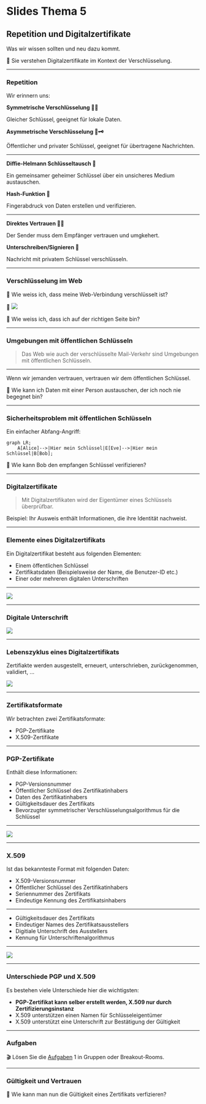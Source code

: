 # Slides Thema 5
## Repetition und Digitalzertifikate

Was wir wissen sollten und neu dazu kommt.

🎯 Sie verstehen Digitalzertifikate im Kontext der Verschlüsselung.

---
### Repetition 

Wir erinnern uns:

**Symmetrische Verschlüsselung 🔑🔑**

Gleicher Schlüssel, geeignet für lokale Daten.

**Asymmetrische Verschlüsselung 🔑🗝️**

Öffentlicher und privater Schlüssel, geeignet für übertragene Nachrichten.

---

**Diffie-Helmann Schlüsseltausch 🔀**

Ein gemeinsamer geheimer Schlüssel über ein unsicheres Medium austauschen.

**Hash-Funktion 🐾**

Fingerabdruck von Daten erstellen und verifizieren.

---

**Direktes Vertrauen 🧍🧍**

Der Sender muss dem Empfänger vertrauen und umgkehert.

**Unterschreiben/Signieren 📝**

Nachricht mit privatem Schlüssel verschlüsseln.

---
### Verschlüsselung im Web

🤔 Wie weiss ich, dass meine Web-Verbindung verschlüsselt ist?

🙋 ![](../https.png)

🤔 Wie weiss ich, dass ich auf der richtigen Seite bin?

---
### Umgebungen mit öffentlichen Schlüsseln

> Das Web wie auch der verschlüsselte Mail-Verkehr sind Umgebungen mit öffentlichen Schlüsseln.

---

Wenn wir jemanden vertrauen, vertrauen wir dem öffentlichen Schlüssel.

🤔 Wie kann ich Daten mit einer Person austauschen, der ich noch nie begegnet bin?

---
### Sicherheitsproblem mit öffentlichen Schlüsseln

Ein einfacher Abfang-Angriff:

```mermaid
graph LR;
    A[Alice]-->|Hier mein Schlüssel|E[Eve]-->|Hier mein Schlüssel|B[Bob];
```

🤔 Wie kann Bob den empfangen Schlüssel verifizieren?

---
### Digitalzertifikate

> Mit Digitalzertifikaten wird der Eigentümer eines Schlüssels überprüfbar.

Beispiel: Ihr Ausweis enthält Informationen, die ihre Identität nachweist.

---
### Elemente eines Digitalzertifikats

Ein Digitalzertifikat besteht aus folgenden Elementen:
* Einem öffentlichen Schlüssel
* Zertifikatsdaten (Beispielsweise der Name, die Benutzer-ID etc.)
* Einer oder mehreren digitalen Unterschriften

---

![](../bestandteile-pgp-zertifikat.png)

---
### Digitale Unterschrift

![](../digitale-unterschrift.png)

---
### Lebenszyklus eines Digitalzertifikats

Zertifiakte werden ausgestellt, erneuert, unterschrieben, zurückgenommen, validiert, ...

![](../certificate-life-cycle.png)

---
### Zertifikatsformate

Wir betrachten zwei Zertifikatsformate:
* PGP-Zertifikate
* X.509-Zertifikate

---
### PGP-Zertifikate

Enthält diese Informationen:
* PGP-Versionsnummer
* Öffentlicher Schlüssel des Zertifikatinhabers
* Daten des Zertifikatinhabers
* Gültigkeitsdauer des Zertifikats
* Bevorzugter symmetrischer Verschlüsselungsalgorithmus für die Schlüssel

---

![](../pgp-zertifikat.png)

---

### X.509

Ist das bekannteste Format mit folgenden Daten:

* X.509-Versionsnummer
* Öffentlicher Schlüssel des Zertifikatinhabers
* Seriennummer des Zertifikats
* Eindeutige Kennung des Zertifikatsinhabers

---

* Gültigkeitsdauer des Zertifikats
* Eindeutiger Names des Zertifikatsausstellers
* Digitiale Unterschrift des Ausstellers
* Kennung für Unterschriftenalgorithmus

---

![](../x.509-zertifikat.png)

---
### Unterschiede PGP und X.509

Es bestehen viele Unterschiede hier die wichtigsten:

* **PGP-Zertifikat kann selber erstellt werden, X.509 nur durch Zertifizierungsinstanz**
* X.509 unterstützen einen Namen für Schlüsseleigentümer
* X.509 unterstützt eine Unterschrift zur Bestätigung der Gültigkeit

---
### Aufgaben

🎬 Lösen Sie die [Aufgaben](excercise5.md#Aufgaben) 1 in Gruppen oder Breakout-Rooms.

---
### Gültigkeit und Vertrauen

🤔 Wie kann man nun die Gültigkeit eines Zertifikats verfizieren?
